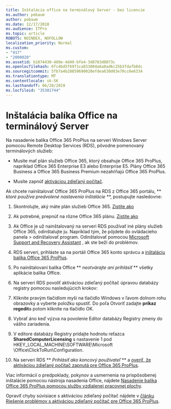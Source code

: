```yaml
---
title: Inštalácia office na terminálový Server - bez licencie
ms.author: pebaum
author: pebaum
ms.date: 12/17/2018
ms.audience: ITPro
ms.topic: article
ROBOTS: NOINDEX, NOFOLLOW
localization_priority: Normal
ms.custom:
- "917"
- "2000020"
ms.assetid: b1074430-489e-4d49-bfe4-3d8783d8073c
ms.openlocfilehash: 6fc4bd5f6971ca833084a6a8ad6c25b3fdafb8dc
ms.sourcegitcommit: 5fb7a4b28859690020efdea630d03e70cc0e6334
ms.translationtype: MT
ms.contentlocale: sk-SK
ms.lasthandoff: 06/28/2019
ms.locfileid: "35381744"
---
```

# <a name="installing-office-on-a-terminal-server"></a>Inštalácia balíka Office na terminálový Server

Na nasadenie balíka Office 365 ProPlus na serveri Windows Server pomocou Remote Desktop Services (RDS), pôvodne pomenovaný terminálových služieb:
  
- Musíte mať plán služieb Office 365, ktorý obsahuje Office 365 ProPlus, napríklad Office 365 Enterprise E3 alebo Enterprise E5. Plány Office 365 Business a Office 365 Business Premium nezahŕňajú Office 365 ProPlus.

- Musíte zapnúť [aktiváciou zdieľaný počítač](https://docs.microsoft.com/DeployOffice/overview-of-shared-computer-activation-for-office-365-proplus).

Ak chcete nainštalovať Office 365 ProPlus na RDS z Office 365 portálu, ** *ktoré používa predvolené nastavenia inštalácie* **, postupujte nasledovne:
  
1. Skontrolujte, aký máte plán služieb Office 365. [Zistite ako](https://docs.microsoft.com/office365/admin/admin-overview/what-subscription-do-i-have)

2. Ak potrebné, prepnúť na rôzne Office 365 plánu. [Zistite ako](https://docs.microsoft.com/office365/admin/subscriptions-and-billing/switch-to-a-different-plan)

3. Ak Office je už nainštalovaný na serveri RDS používať iné plány služieb Office 365, odinštalujte ju. Napríklad tým, že pôjdete do ovládacieho panela \> odinštalovať program. Odinštalovať pomocou [Microsoft Support and Recovery Assistant](https://aka.ms/SARA-OfficeUninstall-Alchemy) , ak ste beží do problémov.

4. RDS serveri, prihláste sa na portáli Office 365 konto správcu a [inštaláciu balíka Office 365 ProPlus](https://portal.office.com/OLS/MySoftware.aspx).

5. Po nainštalovaní balíka Office ** *neotvárajte ani prihlásiť* ** všetky aplikácie balíka Office.

6. Na serveri RDS povoliť aktiváciou zdieľaný počítač úpravou databázy registry pomocou nasledujúcich krokov:

1. Kliknite pravým tlačidlom myši na tlačidlo Windows v ľavom dolnom rohu obrazovky a vyberte položku spustiť. Do poľa Otvoriť zadajte **príkaz regedit**a potom kliknite na tlačidlo OK.

2. Vybrať áno keď výzva na povolenie Editor databázy Registry zmeny do vášho zariadenia.

3. V editore databázy Registry pridajte hodnotu reťazca **SharedComputerLicensing** s nastavenie 1 pod HKEY_LOCAL_MACHINE\SOFTWARE\Microsoft \Office\ClickToRun\Configuration.

7. Na serveri RDS ** *Prihlásiť ako koncový používateľ* ** a [overiť, že aktiváciou zdieľaný počítač zapnutá pre Office 365 ProPlus](https://docs.microsoft.com/DeployOffice/troubleshoot-issues-with-shared-computer-activation-for-office-365-proplus#verify-that-activation-for-office-365-proplus-succeeded).

Viac informácií o predpoklady, pokynov a usmernenia na prispôsobenej inštalácie pomocou nástroja nasadenia Office, nájdete [Nasadenie balíka Office 365 ProPlus pomocou služby vzdialenej pracovnej plochy](https://docs.microsoft.com/DeployOffice/deploy-office-365-proplus-by-using-remote-desktop-services).
  
Opraviť chyby súvisiace s aktiváciou zdieľaný počítač nájdete v [článku Riešenie problémov s aktiváciou zdieľaný počítač pre Office 365 ProPlus](https://docs.microsoft.com/DeployOffice/troubleshoot-issues-with-shared-computer-activation-for-office-365-proplus).
  